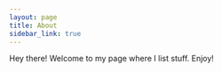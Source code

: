 ```yaml
---
layout: page
title: About
sidebar_link: true
---
```


<p class="message">
  Hey there! Welcome to my page where I list stuff. Enjoy!
</p>
